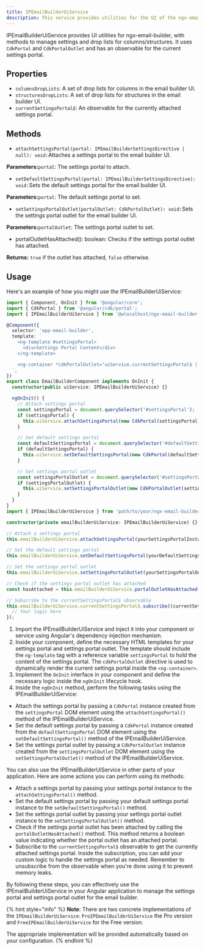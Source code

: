 ```yaml
---
title: IPEmailBuilderUiService
description: This service provides utilities for the UI of the ngx-email-builder library.
---
```


IPEmailBuilderUiService provides UI utilities for ngx-email-builder, with methods to manage settings and drop lists for columns/structures. It uses `CdkPortal` and `CdkPortalOutlet` and has an observable for the current settings portal.

## Properties

* `columnsDropLists`: A set of drop lists for columns in the email builder UI.
* `structuresDropLists`: A set of drop lists for structures in the email builder UI.
* `currentSettingsPortal`_`$`_: An observable for the currently attached settings portal.

## Methods

* `attachSettingsPortal(portal: IPEmailBuilderSettingsDirective | null): void:`Attaches a settings portal to the email builder UI.

**Parameters:**`portal`: The settings portal to attach.

* `setDefaultSettingsPortal(portal: IPEmailBuilderSettingsDirective): void:`Sets the default settings portal for the email builder UI.

**Parameters:**`portal`: The default settings portal to set.

* `setSettingsPortalOutlet(portalOutlet: CdkPortalOutlet): void:`Sets the settings portal outlet for the email builder UI.

**Parameters:**`portalOutlet`: The settings portal outlet to set.

* portalOutletHasAttached(): boolean: Checks if the settings portal outlet has attached.

**Returns:** `true` if the outlet has attached, `false` otherwise.

## Usage

Here's an example of how you might use the IPEmailBuilderUiService:

```typescript
import { Component, OnInit } from '@angular/core';
import { CdkPortal } from '@angular/cdk/portal';
import { IPEmailBuilderUiService } from '@wlocalhost/ngx-email-builder';

@Component({
  selector: 'app-email-builder',
  template: `
    <ng-template #settingsPortal>
      <div>Settings Portal Content</div>
    </ng-template>

    <ng-container *cdkPortalOutlet="uiService.currentSettingsPortal$ | async"></ng-container>
  `,
})
export class EmailBuilderComponent implements OnInit {
  constructor(public uiService: IPEmailBuilderUiService) {}

  ngOnInit() {
    // Attach settings portal
    const settingsPortal = document.querySelector('#settingsPortal');
    if (settingsPortal) {
      this.uiService.attachSettingsPortal(new CdkPortal(settingsPortal));
    }

    // Set default settings portal
    const defaultSettingsPortal = document.querySelector('#defaultSettingsPortal');
    if (defaultSettingsPortal) {
      this.uiService.setDefaultSettingsPortal(new CdkPortal(defaultSettingsPortal));
    }

    // Set settings portal outlet
    const settingsPortalOutlet = document.querySelector('#settingsPortalOutlet');
    if (settingsPortalOutlet) {
      this.uiService.setSettingsPortalOutlet(new CdkPortalOutlet(settingsPortalOutlet));
    }
  }
}
import { IPEmailBuilderUiService } from 'path/to/your/ngx-email-builder/ui/service';

constructor(private emailBuilderUiService: IPEmailBuilderUiService) {}

// Attach a settings portal
this.emailBuilderUiService.attachSettingsPortal(yourSettingsPortalInstance);

// Set the default settings portal
this.emailBuilderUiService.setDefaultSettingsPortal(yourDefaultSettingsPortalInstance);

// Set the settings portal outlet
this.emailBuilderUiService.setSettingsPortalOutlet(yourSettingsPortalOutletInstance);

// Check if the settings portal outlet has attached
const hasAttached = this.emailBuilderUiService.portalOutletHasAttached();

// Subscribe to the currentSettingsPortal$ observable
this.emailBuilderUiService.currentSettingsPortal$.subscribe((currentSettingsPortal) => {
  // Your logic here
});
```

1. Import the IPEmailBuilderUiService and inject it into your component or service using Angular's dependency injection mechanism.
2. Inside your component, define the necessary HTML templates for your settings portal and settings portal outlet. The template should include the `ng-template` tag with a reference variable `settingsPortal` to hold the content of the settings portal. The `cdkPortalOutlet` directive is used to dynamically render the current settings portal inside the `<ng-container>`.
3. Implement the `OnInit` interface in your component and define the necessary logic inside the `ngOnInit` lifecycle hook.
4. Inside the `ngOnInit` method, perform the following tasks using the IPEmailBuilderUiService:

* Attach the settings portal by passing a `CdkPortal` instance created from the `settingsPortal` DOM element using the `attachSettingsPortal()` method of the IPEmailBuilderUiService.
* Set the default settings portal by passing a `CdkPortal` instance created from the `defaultSettingsPortal` DOM element using the `setDefaultSettingsPortal()` method of the IPEmailBuilderUiService.
* Set the settings portal outlet by passing a `CdkPortalOutlet` instance created from the `settingsPortalOutlet` DOM element using the `setSettingsPortalOutlet()` method of the IPEmailBuilderUiService.

You can also use the IPEmailBuilderUiService in other parts of your application. Here are some actions you can perform using its methods:

* Attach a settings portal by passing your settings portal instance to the `attachSettingsPortal()` method.
* Set the default settings portal by passing your default settings portal instance to the `setDefaultSettingsPortal()` method.
* Set the settings portal outlet by passing your settings portal outlet instance to the `setSettingsPortalOutlet()` method.
* Check if the settings portal outlet has been attached by calling the `portalOutletHasAttached()` method. This method returns a boolean value indicating whether the portal outlet has an attached portal.
* Subscribe to the `currentSettingsPortal$` observable to get the currently attached settings portal. Inside the subscription, you can add your custom logic to handle the settings portal as needed. Remember to unsubscribe from the observable when you're done using it to prevent memory leaks.

By following these steps, you can effectively use the IPEmailBuilderUiService in your Angular application to manage the settings portal and settings portal outlet for the email builder.

{% hint style="info" %}
**Note**: There are two concrete implementations of the `IPEmailBuilderUiService`: `ProIPEmailBuilderUiService` the Pro version and `FreeIPEmailBuilderUiService` for the Free version.&#x20;

The appropriate implementation will be provided automatically based on your configuration.
{% endhint %}
